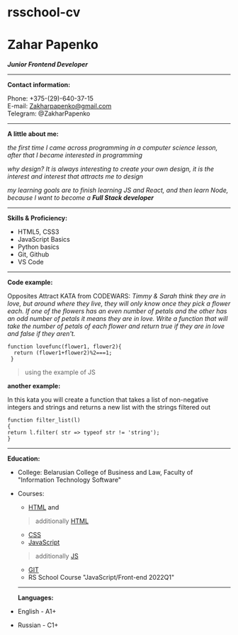 # rsschool-cv
# Zahar Papenko
 ***Junior Frontend Developer***

 *************

 **Contact information:**

 Phone: +375-(29)-640-37-15 <br>
 E-mail: Zakharpapenko@gmail.com <br>
 Telegram: @ZakharPapenko

  *****

 **А little about me:**

 *the first time I came across programming in a computer science lesson, after that I became interested in programming* 

 *why design? It is always interesting to create your own design, it is the interest and interest that attracts me to design*

 *my learning goals are to finish learning JS and React, and then learn Node, because I want to become a **Full Stack developer***

 *****
 **Skills & Proficiency:**

 * HTML5, CSS3 
 * JavaScript Basics 
 * Python basics
 * Git, Github 
 * VS Code 
 
 ******

**Code example:**

 Opposites Attract KATA from CODEWARS: *Timmy & Sarah think they are in love, but around where they live, they will only know once they pick a flower each. If one of the flowers has an even number of petals and the other has an odd number of petals it means they are in love.
Write a function that will take the number of petals of each flower and return true if they are in love and false if they aren't.*
```
function lovefunc(flower1, flower2){
  return (flower1+flower2)%2===1;
 }
 ```
> using the example of JS

**another example:**

In this kata you will create a function that takes a list of non-negative integers and strings and returns a new list with the strings filtered out
```
function filter_list(l) 
{
return l.filter( str => typeof str != 'string');
}
```

***

**Education:**
* College: Belarusian College of Business and Law, Faculty of "Information Technology Software"
* Courses: 
    - [HTML](https://ru.code-basics.com/) and 
    > additionally [HTML](https://www.w3schools.com/html/default.asp)
    - [CSS](https://ru.code-basics.com/languages/css)
    - [JavaScript](https://learn.javascript.ru/)
    > additionally [JS](https://ru.code-basics.com/)
    - [GIT](https://learngitbranching.js.org/?locale=ru_RU)
    - RS School Course "JavaScript/Front-end 2022Q1"

  ****

  **Languages:**
  
 * English - A1+ 
 * Russian - С1+
 